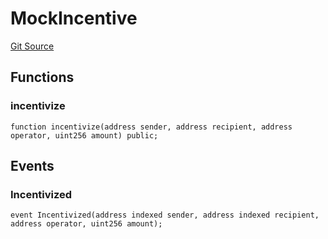 # MockIncentive
[Git Source](https://github.com/rndquu/ubiquity-dollar/blob/a6cd404057114388fb832210ff4efe4a6cd31e8e/src/dollar/mocks/MockIncentive.sol)


## Functions
### incentivize


```solidity
function incentivize(address sender, address recipient, address operator, uint256 amount) public;
```

## Events
### Incentivized

```solidity
event Incentivized(address indexed sender, address indexed recipient, address operator, uint256 amount);
```

